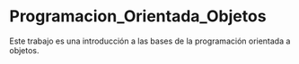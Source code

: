# Programacion_Orientada_Objetos
Este trabajo es una introducción a las bases de la programación orientada a objetos.
